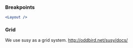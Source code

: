 ### Breakpoints

```jsx noeditor
<Layout />
```

### Grid

We use susy as a grid system. http://oddbird.net/susy/docs/